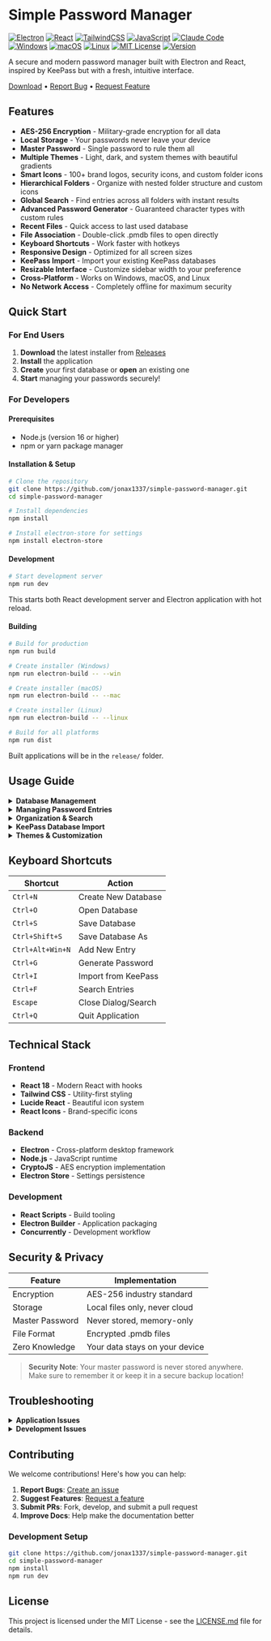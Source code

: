 # Simple Password Manager

[![Electron](https://img.shields.io/badge/Electron-37.2.0-47848F?style=for-the-badge&logo=Electron&logoColor=white)](https://www.electronjs.org/)
[![React](https://img.shields.io/badge/React-18.2.0-20232A?style=for-the-badge&logo=react&logoColor=61DAFB)](https://reactjs.org/)
[![TailwindCSS](https://img.shields.io/badge/Tailwind_CSS-3.3.6-38B2AC?style=for-the-badge&logo=tailwind-css&logoColor=white)](https://tailwindcss.com/)
[![JavaScript](https://img.shields.io/badge/JavaScript-ES6+-F7DF1E?style=for-the-badge&logo=javascript&logoColor=black)](https://developer.mozilla.org/en-US/docs/Web/JavaScript)
[![Claude Code](https://img.shields.io/badge/Claude_Code-AI_Powered-FF6B35?style=for-the-badge&logo=anthropic&logoColor=white)](https://claude.ai/code)
[![Windows](https://img.shields.io/badge/Windows-Supported-0078D6?style=for-the-badge&logo=windows&logoColor=white)](https://www.microsoft.com/windows)
[![macOS](https://img.shields.io/badge/macOS-Supported-000000?style=for-the-badge&logo=apple&logoColor=white)](https://www.apple.com/macos/)
[![Linux](https://img.shields.io/badge/Linux-Supported-FCC624?style=for-the-badge&logo=linux&logoColor=black)](https://www.linux.org/)
[![MIT License](https://img.shields.io/badge/License-MIT-yellow?style=for-the-badge)](./LICENSE.md)
[![Version](https://img.shields.io/badge/Version-0.0.1--beta-orange?style=for-the-badge)](https://github.com/jonax1337/simple-password-manager/releases)

A secure and modern password manager built with Electron and React, inspired by KeePass but with a fresh, intuitive interface.

[Download](https://github.com/jonax1337/simple-password-manager/releases) • [Report Bug](https://github.com/jonax1337/simple-password-manager/issues) • [Request Feature](https://github.com/jonax1337/simple-password-manager/issues)

## Features

- **AES-256 Encryption** - Military-grade encryption for all data
- **Local Storage** - Your passwords never leave your device  
- **Master Password** - Single password to rule them all
- **Multiple Themes** - Light, dark, and system themes with beautiful gradients
- **Smart Icons** - 100+ brand logos, security icons, and custom folder icons
- **Hierarchical Folders** - Organize with nested folder structure and custom icons
- **Global Search** - Find entries across all folders with instant results
- **Advanced Password Generator** - Guaranteed character types with custom rules
- **Recent Files** - Quick access to last used database
- **File Association** - Double-click .pmdb files to open directly
- **Keyboard Shortcuts** - Work faster with hotkeys
- **Responsive Design** - Optimized for all screen sizes
- **KeePass Import** - Import your existing KeePass databases
- **Resizable Interface** - Customize sidebar width to your preference
- **Cross-Platform** - Works on Windows, macOS, and Linux
- **No Network Access** - Completely offline for maximum security

## Quick Start

### For End Users

1. **Download** the latest installer from [Releases](https://github.com/jonax1337/simple-password-manager/releases)
2. **Install** the application
3. **Create** your first database or **open** an existing one
4. **Start** managing your passwords securely!

### For Developers

#### Prerequisites
- Node.js (version 16 or higher)
- npm or yarn package manager

#### Installation & Setup

```bash
# Clone the repository
git clone https://github.com/jonax1337/simple-password-manager.git
cd simple-password-manager

# Install dependencies
npm install

# Install electron-store for settings
npm install electron-store
```

#### Development

```bash
# Start development server
npm run dev
```

This starts both React development server and Electron application with hot reload.

#### Building

```bash
# Build for production
npm run build

# Create installer (Windows)
npm run electron-build -- --win

# Create installer (macOS)  
npm run electron-build -- --mac

# Create installer (Linux)
npm run electron-build -- --linux

# Build for all platforms
npm run dist
```

Built applications will be in the `release/` folder.

## Usage Guide

<details>
<summary><strong>Database Management</strong></summary>

### Creating a New Database
1. Launch the application
2. Click **Create New Database** or `Ctrl+N`
3. Choose a location and filename for your `.pmdb` file
4. Set a strong master password
5. Start adding your password entries

### Opening an Existing Database
1. Click **Open Database** or `Ctrl+O`
2. Select your `.pmdb` file (or double-click it in Explorer)
3. Enter your master password to unlock

> **Tip**: Recently opened databases are automatically suggested on startup!

</details>

<details>
<summary><strong>Managing Password Entries</strong></summary>

### Adding New Entries
1. Click **Add Entry** or press `Ctrl+Alt+Win+N`
2. Fill in the details:
   - **Title**: Recognizable name (e.g., "Gmail", "Work Email")
   - **Folder**: Choose or create an organization folder
   - **URL**: Website URL (clickable for quick access)
   - **Username**: Your username or email
   - **Password**: Use the generator for strong passwords
   - **Icon**: Pick from 30+ brand logos, emojis, or general icons
   - **Notes**: Additional information or security questions

### Using the Password Generator
1. Click **Generate** in the password field or press `Ctrl+G`
2. Customize options:
   - **Length**: 4-128 characters
   - **Character types**: Uppercase, lowercase, numbers, symbols
   - **Exclude similar**: Avoid confusing characters (i, l, 1, L, o, 0, O)
   - **Guaranteed inclusion**: Every selected character type is guaranteed to appear
3. **Copy and use** the generated password with confidence
4. **Real-time strength**: See password strength analysis as you generate

</details>

<details>
<summary><strong>Organization & Search</strong></summary>

### Folder Management
- **Create folders**: Right-click in the folder tree
- **Nested structure**: Organize with subfolders (Work → Email → Gmail)
- **Move entries**: Drag & drop or edit entry folder
- **Folder icons**: Automatic icons based on content

### Finding Entries
- **Global Search**: Type to find entries across all folders by title, username, URL, notes, and folder name
- **Search Results**: Click any search result to instantly edit that entry
- **Smart Navigation**: Return to search after editing with the back button
- **Folder filtering**: Click folders to show only those entries
- **Recent files**: Last opened database loads automatically

</details>

<details>
<summary><strong>KeePass Database Import</strong></summary>

### Importing from KeePass
1. Click **Create New Database** or `Ctrl+N`
2. Click **Import from KeePass** at the bottom of the window
3. **Select your .kdbx file** from KeePass
4. **Enter the KeePass database password**
5. All entries, folders, and icons are automatically converted
6. **Save** the database
7. **Set a new master password** for the imported database

### What Gets Imported
- **All password entries** with titles, usernames, passwords, URLs, and notes
- **Folder structure** maintaining your organization
- **Nested folders** with full hierarchy

> **Note**: After import, you'll have a new `.pmdb` file that works independently from your original KeePass database.

</details>

<details>
<summary><strong>Themes & Customization</strong></summary>

### Available Themes
- **Light**: Clean and bright interface with modern gradients
- **Dark**: Easy on the eyes for night use with beautiful dark gradients
- **System**: Automatically matches your OS theme preference

### Changing Themes
1. Click **Style** in the menu bar
2. Select your preferred theme
3. Theme is saved and applied automatically

</details>

## Keyboard Shortcuts

| Shortcut | Action |
|----------|--------|
| `Ctrl+N` | Create New Database |
| `Ctrl+O` | Open Database |
| `Ctrl+S` | Save Database |
| `Ctrl+Shift+S` | Save Database As |
| `Ctrl+Alt+Win+N` | Add New Entry |
| `Ctrl+G` | Generate Password |
| `Ctrl+I` | Import from KeePass |
| `Ctrl+F` | Search Entries |
| `Escape` | Close Dialog/Search |
| `Ctrl+Q` | Quit Application |

## Technical Stack

### Frontend
- **React 18** - Modern React with hooks
- **Tailwind CSS** - Utility-first styling
- **Lucide React** - Beautiful icon system
- **React Icons** - Brand-specific icons

### Backend  
- **Electron** - Cross-platform desktop framework
- **Node.js** - JavaScript runtime
- **CryptoJS** - AES encryption implementation
- **Electron Store** - Settings persistence

### Development
- **React Scripts** - Build tooling
- **Electron Builder** - Application packaging
- **Concurrently** - Development workflow

## Security & Privacy

| Feature | Implementation |
|---------|----------------|
| Encryption | AES-256 industry standard |
| Storage | Local files only, never cloud |
| Master Password | Never stored, memory-only |
| File Format | Encrypted .pmdb files |
| Zero Knowledge | Your data stays on your device |

> **Security Note**: Your master password is never stored anywhere. Make sure to remember it or keep it in a secure backup location!

## Troubleshooting

<details>
<summary><strong>Application Issues</strong></summary>

### App won't start
- Ensure Node.js 16+ is installed
- Delete `node_modules` folder and run `npm install`
- Check for conflicting antivirus software

### Database won't open
- Verify correct master password
- Check file permissions
- Try moving database to a different location

### Performance is slow
- Keep database under 10MB
- Restart the application
- Clear unused database files

</details>

<details>
<summary><strong>Development Issues</strong></summary>

### Build fails
- Run `npm install electron-store` if missing
- Clear build cache with `npm run build`
- Check Node.js version compatibility

### Electron won't start
- Kill any running electron processes
- Delete `.electron` cache folder
- Run `npm run react-dev` and `npm run electron-dev` separately

</details>

## Contributing

We welcome contributions! Here's how you can help:

1. **Report Bugs**: [Create an issue](https://github.com/jonax1337/simple-password-manager/issues)
2. **Suggest Features**: [Request a feature](https://github.com/jonax1337/simple-password-manager/issues)
3. **Submit PRs**: Fork, develop, and submit a pull request
4. **Improve Docs**: Help make the documentation better

### Development Setup
```bash
git clone https://github.com/jonax1337/simple-password-manager.git
cd simple-password-manager
npm install
npm run dev
```

## License

This project is licensed under the MIT License - see the [LICENSE.md](LICENSE.md) file for details.
